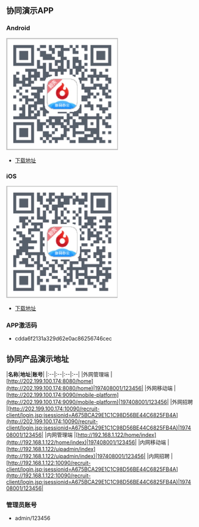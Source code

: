 
## 协同演示APP

### Android
![Android](./Yellow-Page/xt-android.png)
* [下载地址](https://www.pgyer.com/TniF)

### iOS
![iOS](./Yellow-Page/xt-ios.png)
* [下载地址](https://www.pgyer.com/RNv8)

### APP激活码
* cdda6f2131a329d62e0ac86256746cec

## 协同产品演示地址

|**名称**|**地址**|**账号**|
|:--|:--|:--|:--|
|外网管理端 |[http://202.199.100.174:8080/home](http://202.199.100.174:8080/home)|197408001/123456|
|外网移动端 |[http://202.199.100.174:9090/mobile-platform](http://202.199.100.174:9090/mobile-platform)|197408001/123456|
|外网招聘   |[http://202.199.100.174:10090/recruit-client/login.jsp;jsessionid=A675BCA29E1C1C98D56BE44C6825FB4A](http://202.199.100.174:10090/recruit-client/login.jsp;jsessionid=A675BCA29E1C1C98D56BE44C6825FB4A)|197408001/123456|
|内网管理端 |[http://192.168.1.122/home/index](http://192.168.1.122/home/index)|197408001/123456|
|内网移动端 |[http://192.168.1.122/uipadmin/index](http://192.168.1.122/uipadmin/index)|197408001/123456|
|内网招聘   |[http://192.168.1.122:10090/recruit-client/login.jsp;jsessionid=A675BCA29E1C1C98D56BE44C6825FB4A](http://192.168.1.122:10090/recruit-client/login.jsp;jsessionid=A675BCA29E1C1C98D56BE44C6825FB4A)|197408001/123456|

### 管理员账号 
* admin/123456

